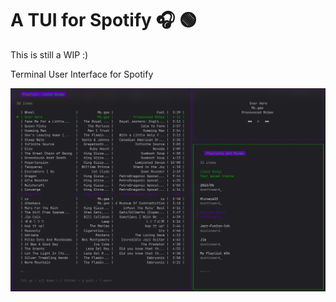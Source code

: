 # A TUI for Spotify 🎧 🟢

This is still a WIP :)

Terminal User Interface for Spotify

![Screenshot of the interface](https://github.com/dustin-ward/spotify-tui/blob/master/images/interface20240129.png)
